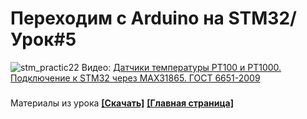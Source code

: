 # Переходим с Arduino на STM32/ Урок#5
![stm_practic22](https://user-images.githubusercontent.com/68805120/124399253-e8d79080-dd22-11eb-8f2f-dcdfcbfca558.jpg)
Видео: [Датчики температуры PT100 и PT1000. Подключение к STM32 через MAX31865. ГОСТ 6651-2009](https://youtu.be/Y0EczfI6f4M)
###
Материалы из урока **[[Скачать]](https://github.com/Solderingironspb/Lessons-Stm32/archive/MAX31865.zip)**
**[[Главная страница]](https://github.com/Solderingironspb/Lessons-Stm32/blob/master/README.md)**
